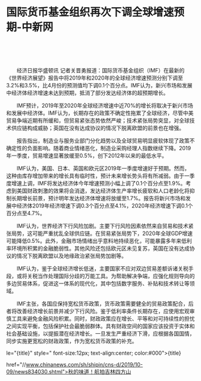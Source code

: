 # 国际货币基金组织再次下调全球增速预期-中新网

　　

　　

　　经济日报华盛顿讯 记者关晋勇报道：国际货币基金组织（IMF）在最新的《世界经济展望》报告中将2019年和2020年的全球经济增速预测分别下调至3.2%和3.5%，比4月份的预测值均下调0.1个百分点。IMF认为，新兴市场和发展中经济体经济增速未达到预期，抵消了部分发达经济体的超预期增长。

　　IMF预计，2019年至2020年全球经济增速中近70%的增长将取决于新兴市场和发展中经济体。IMF认为，长期存在的政策不确定性拖累了全球经济，尽管中美贸易争端近期有所缓和，但贸易紧张态势依然严峻；技术紧张局势突显，对全球技术供应链构成威胁；英国在没有达成协议的情况下脱离欧盟的前景也在增强。

　　报告指出，制造业与服务业部门分化趋势以及全球贸易明显疲软体现了政策不确定性的负面影响。随着商业情绪恶化，制造业采购经理人指数继续下降。2019年一季度，贸易增速显著放缓至0.5%，创下2012年以来的最低水平。

　　IMF认为，美国、日本、英国和欧元区2019年一季度增速好于预期。然而，这种由库存增加带来的增长具有临时性，预计未来增长势头将有所减弱。由于一季度增速上调，IMF将发达经济体今年增速预测小幅上调了0.1个百分点至1.9%。考虑到美国财政刺激的效果将会消退，发达经济体生产率增长疲软和人口老龄化将抑制长期增长前景，预计明年发达经济体增速将放缓至1.7%。报告将新兴市场和发展中经济体2019年经济增速下调0.3个百分点至4.1%，2020年经济增速下调0.1个百分点至4.7%。

　　IMF认为，世界经济下行风险加剧。主要下行风险因素依然来自贸易和技术紧张局势，这可能严重扰乱全球供应链。在贸易紧张局势下，2020年全球GDP增速可能降低0.5%。此外，金融市场情绪出乎意料地持续恶化，可能暴露多年来低利率环境所积累的金融脆弱性。其他风险还包括欧元区未见复苏，英国在没有达成协议的情况下脱离欧盟以及地缘政治紧张局势加剧等。

　　IMF认为，鉴于全球经济增长低迷，主要国家不应对双边贸易差额诉诸关税手段，或将关税当作处理国际分歧的万能工具。为帮助解决争端，应强化规则导向的多边贸易体系，促进这一体系的现代化，其中包括数字服务、补贴和技术转让等领域。

　　IMF主张，各国应保持宽松货币政策，货币政策需要健全的贸易政策配合，后者将改善经济增长前景并减少下行风险。鉴于低利率条件长期存在，应使用宏观审慎工具来避免金融风险积累。同时，财政政策应在增长、平等和对可持续性的担忧之间实现平衡，包括保护社会最脆弱群体。具有财政空间的国家应该投资于实体和社会基础设施，以提振潜在经济增长。一旦发生严重经济下滑，应根据各国国情，同步实施更宽松的财政政策，作为宽松货币政策的补充。

le="{title}" style=" font-size:12px; text-align:center; color:#000">{title}

href="//www.chinanews.com/sh/shipin/cns-d/2019/10-09/news834030.shtml">秋的味道！航拍吉林四方山

